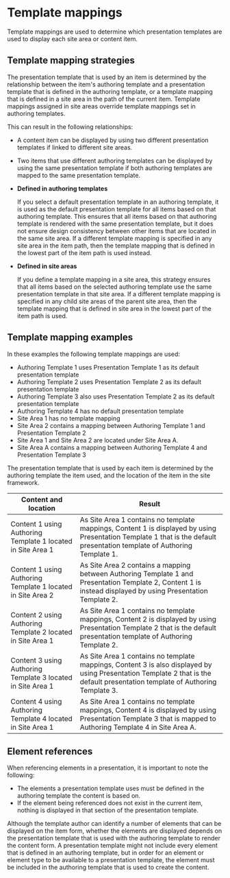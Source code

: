 # Template mappings

Template mappings are used to determine which presentation templates are used to display each site area or content item.

## Template mapping strategies

The presentation template that is used by an item is determined by the relationship between the item's authoring template and a presentation template that is defined in the authoring template, or a template mapping that is defined in a site area in the path of the current item. Template mappings assigned in site areas override template mappings set in authoring templates.

This can result in the following relationships:

-   A content item can be displayed by using two different presentation templates if linked to different site areas.
-   Two items that use different authoring templates can be displayed by using the same presentation template if both authoring templates are mapped to the same presentation template.

-   **Defined in authoring templates**

    If you select a default presentation template in an authoring template, it is used as the default presentation template for all items based on that authoring template. This ensures that all items based on that authoring template is rendered with the same presentation template, but it does not ensure design consistency between other items that are located in the same site area. If a different template mapping is specified in any site area in the item path, then the template mapping that is defined in the lowest part of the item path is used instead.

-   **Defined in site areas**

    If you define a template mapping in a site area, this strategy ensures that all items based on the selected authoring template use the same presentation template in that site area. If a different template mapping is specified in any child site areas of the parent site area, then the template mapping that is defined in site area in the lowest part of the item path is used.

## Template mapping examples

In these examples the following template mappings are used:

-   Authoring Template 1 uses Presentation Template 1 as its default presentation template
-   Authoring Template 2 uses Presentation Template 2 as its default presentation template
-   Authoring Template 3 also uses Presentation Template 2 as its default presentation template
-   Authoring Template 4 has no default presentation template
-   Site Area 1 has no template mapping
-   Site Area 2 contains a mapping between Authoring Template 1 and Presentation Template 2
-   Site Area 1 and Site Area 2 are located under Site Area A.
-   Site Area A contains a mapping between Authoring Template 4 and Presentation Template 3

The presentation template that is used by each item is determined by the authoring template the item used, and the location of the item in the site framework.

|Content and location|Result|
|--------------------|------|
|Content 1 using Authoring Template 1 located in Site Area 1|As Site Area 1 contains no template mappings, Content 1 is displayed by using Presentation Template 1 that is the default presentation template of Authoring Template 1.|
|Content 1 using Authoring Template 1 located in Site Area 2|As Site Area 2 contains a mapping between Authoring Template 1 and Presentation Template 2, Content 1 is instead displayed by using Presentation Template 2.|
|Content 2 using Authoring Template 2 located in Site Area 1|As Site Area 1 contains no template mappings, Content 2 is displayed by using Presentation Template 2 that is the default presentation template of Authoring Template 2.|
|Content 3 using Authoring Template 3 located in Site Area 1|As Site Area 1 contains no template mappings, Content 3 is also displayed by using Presentation Template 2 that is the default presentation template of Authoring Template 3.|
|Content 4 using Authoring Template 4 located in Site Area 1|As Site Area 1 contains no template mappings, Content 4 is displayed by using Presentation Template 3 that is mapped to Authoring Template 4 in Site Area A.|

## Element references

When referencing elements in a presentation, it is important to note the following:

-   The elements a presentation template uses must be defined in the authoring template the content is based on.
-   If the element being referenced does not exist in the current item, nothing is displayed in that section of the presentation template.

Although the template author can identify a number of elements that can be displayed on the item form, whether the elements are displayed depends on the presentation template that is used with the authoring template to render the content form. A presentation template might not include every element that is defined in an authoring template, but in order for an element or element type to be available to a presentation template, the element must be included in the authoring template that is used to create the content.


